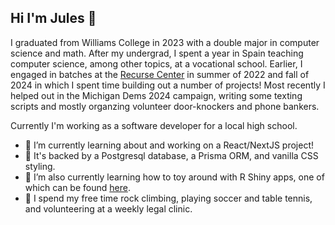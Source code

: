 ## Hi I'm Jules 👋

I graduated from Williams College in 2023 with a double major in computer science and math. After my undergrad, I spent a year in Spain teaching computer science, among other topics, at a vocational school. Earlier, I engaged in batches at the [Recurse Center](https://www.recurse.com/) in summer of 2022 and fall of 2024 in which I spent time building out a number of projects! Most recently I helped out in the Michigan Dems 2024 campaign, writing some texting scripts and mostly organzing volunteer door-knockers and phone bankers.

Currently I'm working as a software developer for a local high school.

- 🌱 I’m currently learning about and working on a React/NextJS project!
- 🔭 It's backed by a Postgresql database, a Prisma ORM, and vanilla CSS styling.
- 🌱 I’m also currently learning how to toy around with R Shiny apps, one of which can be found [here](https://jules-dev.shinyapps.io/analyzingdanieldata/).
- 👯 I spend my free time rock climbing, playing soccer and table tennis, and volunteering at a weekly legal clinic.

<!--
**juleswg23/juleswg23** is a ✨ _special_ ✨ repository because its `README.md` (this file) appears on your GitHub profile.

Here are some ideas to get you started:

- 🔭 I’m currently working on ...
- 🌱 I’m currently learning ...
- 👯 I’m looking to collaborate on ...
- 🤔 I’m looking for help with ...
- 💬 Ask me about ...
- 📫 How to reach me: ...
- 😄 Pronouns: ...
- ⚡ Fun fact: ...
-->
